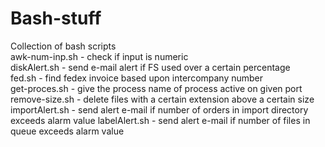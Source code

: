 # Bash-stuff  
Collection of bash scripts  
  awk-num-inp.sh - check if input is numeric  
  diskAlert.sh - send e-mail alert if FS used over a certain percentage  
  fed.sh - find fedex invoice based upon intercompany number  
  get-proces.sh - give the process name of process active on given port  
  remove-size.sh - delete files with a certain extension above a certain size  
  importAlert.sh - send alert e-mail if number of orders in import directory exceeds alarm value
  labelAlert.sh - send alert e-mail if number of files in queue exceeds alarm value
